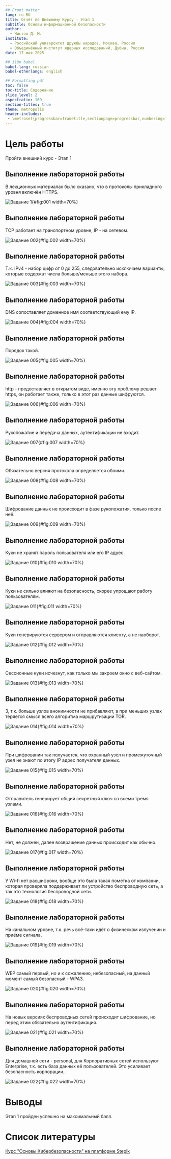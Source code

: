 ```yaml
---
## Front matter
lang: ru-RU
title: Отчёт по Внешнему Курсу - Этап 1
subtitle: Основы информационной безопасности
author:
  - Чистов Д. М.
institute:
  - Российский университет дружбы народов, Москва, Россия
  - Объединённый институт ядерных исследований, Дубна, Россия
date: 17 мая 2025

## i18n babel
babel-lang: russian
babel-otherlangs: english

## Formatting pdf
toc: false
toc-title: Содержание
slide_level: 2
aspectratio: 169
section-titles: true
theme: metropolis
header-includes:
 - \metroset{progressbar=frametitle,sectionpage=progressbar,numbering=fraction}
---
```



# Цель работы

Пройти внешний курс - Этап 1

## Выполнение лабораторной работы

В лекционных материалах было сказано, что в протоколы прикладного уровня включён HTTPS.

![Задание 1](image/IMG_001.jpg){#fig:001 width=70%}

## Выполнение лабораторной работы

TCP работает на транспортном уровне, IP - на сетевом.

![Задание 002](image/IMG_002.jpg){#fig:002 width=70%}

## Выполнение лабораторной работы

Т.к. IPv4 - набор цифр от 0 до 255, следовательно исключаем варианты, которые содержат числа больше/меньше этого набора.

![Задание 003](image/IMG_003.jpg){#fig:003 width=70%}

## Выполнение лабораторной работы

DNS сопоставляет доменное имя соответствующий ему IP.

![Задание 004](image/IMG_004.jpg){#fig:004 width=70%}

## Выполнение лабораторной работы

Порядок такой.

![Задание 005](image/IMG_005.jpg){#fig:005 width=70%}

## Выполнение лабораторной работы

http - предоставляет в открытом виде, именно эту проблему решает https, он работает также, только в этот раз данные шифруются.

![Задание 006](image/IMG_006.jpg){#fig:006 width=70%}

## Выполнение лабораторной работы

Рукопожатие и передача данных, аутентификации не входит.

![Задание 007](image/IMG_007.jpg){#fig:007 width=70%}

## Выполнение лабораторной работы

Обязательно версия протокола определяется обоими.

![Задание 008](image/IMG_008.jpg){#fig:008 width=70%}

## Выполнение лабораторной работы

Шифрование данных не происходит в фазе рукопожатия, только после неё.

![Задание 009](image/IMG_009.jpg){#fig:009 width=70%}

## Выполнение лабораторной работы

Куки не хранят пароль пользователя или его IP адрес.

![Задание 010](image/IMG_010.jpg){#fig:010 width=70%}

## Выполнение лабораторной работы

Куки не сильно влияют на безопасность, скорее упрощают работу пользователям.

![Задание 011](image/IMG_011.jpg){#fig:011 width=70%}

## Выполнение лабораторной работы

Куки генерируются сервером и отправляются клиенту, а не наоборот.

![Задание 012](image/IMG_012.jpg){#fig:012 width=70%}

## Выполнение лабораторной работы

Сессионные куки исчезнут, как только мы закроем окно с веб-сайтом.

![Задание 013](image/IMG_013.jpg){#fig:013 width=70%}

## Выполнение лабораторной работы

3, т.к. больше узлов анонимности не прибавляют, а при меньших узлах теряется смысл всего алгоритма маршрутизации TOR.

![Задание 014](image/IMG_014.jpg){#fig:014 width=70%}

## Выполнение лабораторной работы

При шифровании так получается, что охранный узел и промежуточный узел не знают по итогу IP адрес получателя данных.

![Задание 015](image/IMG_015.jpg){#fig:015 width=70%}

## Выполнение лабораторной работы

Отправитель генерирует общий секретный ключ со всеми тремя узлами.

![Задание 016](image/IMG_016.jpg){#fig:016 width=70%}

## Выполнение лабораторной работы

Нет, не должен, далее возвращение данных происходит как обычно.

![Задание 017](image/IMG_017.jpg){#fig:017 width=70%}

## Выполнение лабораторной работы

У Wi-fi нет расшифроки, вообще это была такая пометка от компании, которая проверяла поддерживает ли устройство беспроводную сеть, а так это технология беспроводной сети.

![Задание 018](image/IMG_018.jpg){#fig:018 width=70%}

## Выполнение лабораторной работы

На канальном уровне, т.к. речь всё-таки идёт о физическом излучении и приёме сигнала.

![Задание 019](image/IMG_019.jpg){#fig:019 width=70%}

## Выполнение лабораторной работы

WEP самый первый, но и к сожалению, небезопасный, на данный момент самый безопасный - WPA3.

![Задание 020](image/IMG_020.jpg){#fig:020 width=70%}

## Выполнение лабораторной работы

На новых версиях беспроводных сетей происходит шифрование, но перед этим обязательно аутентификация.

![Задание 021](image/IMG_021.jpg){#fig:021 width=70%}

## Выполнение лабораторной работы

Для домашней сети - personal, для Корпоративных сетей используют Enterprise, т.к. есть база данных её пользователей. Это усиливает безопасность корпорации..

![Задание 022](image/IMG_022.jpg){#fig:022 width=70%}

# Выводы

Этап 1 пройден успешно на максимальный балл.

# Список литературы

[Курс "Основы Кибербезопасности" на платформе Stepik](https://stepik.org/course/111511)

